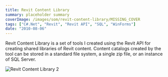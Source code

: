 ```yaml
---
title: Revit Content Library
summary: placeholder summary
coverImage: /images/som/revit-content-library/MISSING_COVER
tags: ["C#.Net", "Revit", "Revit API", "SQL", "WinForms"]
date: "2010-08-06"
---
```


Revit Content Library is a set of tools I created using the Revit API for creating shared libraries of Revit content. Content catalogs created by the tool can be stored in a standard file system, a single zip file, or an instance of SQL Server.

![Revit Content Library 2](Revit-Content-Library-2.jpg)
